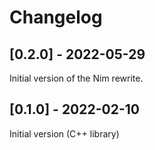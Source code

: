 # Changelog

## [0.2.0] - 2022-05-29

Initial version of the Nim rewrite.

## [0.1.0] - 2022-02-10

Initial version (C++ library)
